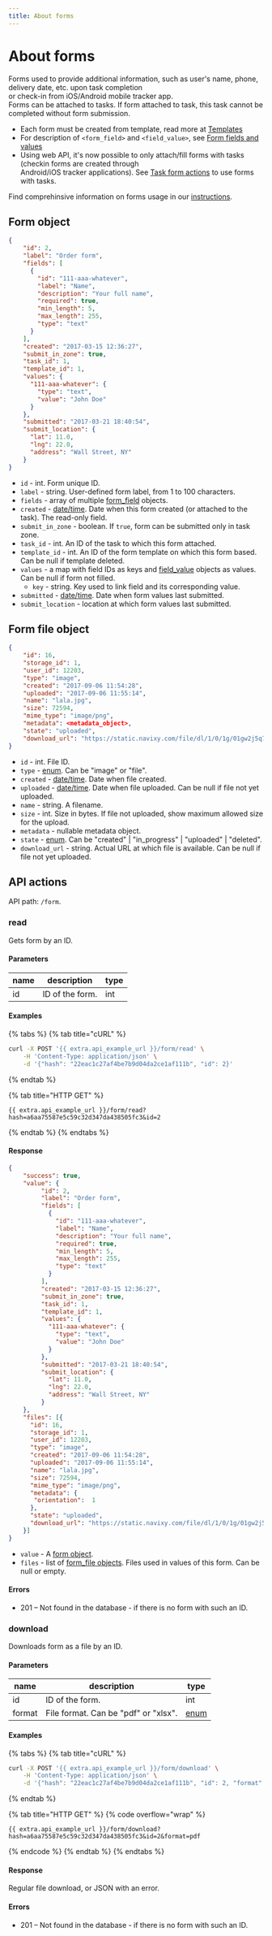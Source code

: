 ```yaml
---
title: About forms
---
```


# About forms

Forms used to provide additional information, such as user's name, phone, delivery date, etc. upon task completion\
or check-in from iOS/Android mobile tracker app.\
Forms can be attached to tasks. If form attached to task, this task cannot be completed without form submission.

* Each form must be created from template, read more at [Templates](template.md)
* For description of `<form_field>` and `<field_value>`, see [Form fields and values](field-types.md)
* Using web API, it's now possible to only attach/fill forms with tasks (checkin forms are created through\
  Android/iOS tracker applications). See [Task form actions](../task/form/index.md) to use forms with tasks.

Find comprehinsive information on forms usage in our [instructions](../../../guides/field-service-management/create-forms.md).

## Form object

```json
{
    "id": 2,
    "label": "Order form",
    "fields": [
      {
        "id": "111-aaa-whatever",
        "label": "Name",
        "description": "Your full name",
        "required": true,
        "min_length": 5,
        "max_length": 255,
        "type": "text"
      }
    ],
    "created": "2017-03-15 12:36:27",
    "submit_in_zone": true,
    "task_id": 1,
    "template_id": 1,
    "values": {
      "111-aaa-whatever": {
        "type": "text",
        "value": "John Doe"
      }
    },
    "submitted": "2017-03-21 18:40:54",
    "submit_location": {
      "lat": 11.0,
      "lng": 22.0,
      "address": "Wall Street, NY"
    }
}
```

* `id` - int. Form unique ID.
* `label` - string. User-defined form label, from 1 to 100 characters.
* `fields` - array of multiple [form\_field](field-types.md) objects.
* `created` - [date/time](../../../#data-types). Date when this form created (or attached to the task). The read-only field.
* `submit_in_zone` - boolean. If `true`, form can be submitted only in task zone.
* `task_id` - int. An ID of the task to which this form attached.
* `template_id` - int. An ID of the form template on which this form based. Can be null if template deleted.
* `values` - a map with field IDs as keys and [field\_value](field-types.md) objects as values. Can be null if form not filled.
  * `key` - string. Key used to link field and its corresponding value.
* `submitted` - [date/time](../../../#data-types). Date when form values last submitted.
* `submit_location` - location at which form values last submitted.

## Form file object

```json
{
    "id": 16,
    "storage_id": 1,
    "user_id": 12203,
    "type": "image",
    "created": "2017-09-06 11:54:28",
    "uploaded": "2017-09-06 11:55:14",
    "name": "lala.jpg",
    "size": 72594,
    "mime_type": "image/png",
    "metadata": <metadata_object>,
    "state": "uploaded",
    "download_url": "https://static.navixy.com/file/dl/1/0/1g/01gw2j5q7nm4r92dytolzd6koxy9e38v.png/lala.jpg"
}
```

* `id` - int. File ID.
* `type` - [enum](../../../#data-types). Can be "image" or "file".
* `created` - [date/time](../../../#data-types). Date when file created.
* `uploaded` - [date/time](../../../#data-types). Date when file uploaded. Can be null if file not yet uploaded.
* `name` - string. A filename.
* `size` - int. Size in bytes. If file not uploaded, show maximum allowed size for the upload.
* `metadata` - nullable metadata object.
* `state` - [enum](../../../#data-types). Can be "created" | "in\_progress" | "uploaded" | "deleted".
* `download_url` - string. Actual URL at which file is available. Can be null if file not yet uploaded.

## API actions

API path: `/form`.

### read

Gets form by an ID.

#### Parameters

| name | description     | type |
| ---- | --------------- | ---- |
| id   | ID of the form. | int  |

#### Examples

{% tabs %}
{% tab title="cURL" %}
```sh
curl -X POST '{{ extra.api_example_url }}/form/read' \
    -H 'Content-Type: application/json' \
    -d '{"hash": "22eac1c27af4be7b9d04da2ce1af111b", "id": 2}'
```
{% endtab %}

{% tab title="HTTP GET" %}
```http
{{ extra.api_example_url }}/form/read?hash=a6aa75587e5c59c32d347da438505fc3&id=2
```
{% endtab %}
{% endtabs %}

#### Response

```json
{
    "success": true,
    "value": {
         "id": 2,
         "label": "Order form",
         "fields": [
           {
             "id": "111-aaa-whatever",
             "label": "Name",
             "description": "Your full name",
             "required": true,
             "min_length": 5,
             "max_length": 255,
             "type": "text"
           }
         ],
         "created": "2017-03-15 12:36:27",
         "submit_in_zone": true,
         "task_id": 1,
         "template_id": 1,
         "values": {
           "111-aaa-whatever": {
             "type": "text",
             "value": "John Doe"
           }
         },
         "submitted": "2017-03-21 18:40:54",
         "submit_location": {
           "lat": 11.0,
           "lng": 22.0,
           "address": "Wall Street, NY"
         }
    },
    "files": [{
      "id": 16,
      "storage_id": 1,
      "user_id": 12203,
      "type": "image",
      "created": "2017-09-06 11:54:28",
      "uploaded": "2017-09-06 11:55:14",
      "name": "lala.jpg",
      "size": 72594,
      "mime_type": "image/png",
      "metadata": {
       "orientation":  1
      },
      "state": "uploaded",
      "download_url": "https://static.navixy.com/file/dl/1/0/1g/01gw2j5q7nm4r92dytolzd6koxy9e38v.png/lala.jpg"
    }]
}
```

* `value` - A [form object](index.md#form-object).
* `files` - list of [form\_file objects](index.md#form-file-object). Files used in values of this form. Can be null or empty.

#### Errors

* 201 – Not found in the database - if there is no form with such an ID.

### download

Downloads form as a file by an ID.

#### Parameters

| name   | description                          | type                         |
| ------ | ------------------------------------ | ---------------------------- |
| id     | ID of the form.                      | int                          |
| format | File format. Can be "pdf" or "xlsx". | [enum](../../../#data-types) |

#### Examples

{% tabs %}
{% tab title="cURL" %}
```sh
curl -X POST '{{ extra.api_example_url }}/form/download' \
    -H 'Content-Type: application/json' \
    -d '{"hash": "22eac1c27af4be7b9d04da2ce1af111b", "id": 2, "format": "pdf"}'
```
{% endtab %}

{% tab title="HTTP GET" %}
{% code overflow="wrap" %}
```http
{{ extra.api_example_url }}/form/download?hash=a6aa75587e5c59c32d347da438505fc3&id=2&format=pdf
```
{% endcode %}
{% endtab %}
{% endtabs %}

#### Response

Regular file download, or JSON with an error.

#### Errors

* 201 – Not found in the database - if there is no form with such an ID.

